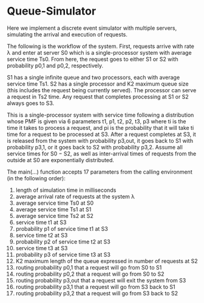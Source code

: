 # Queue-Simulator

Here we implement a discrete event simulator with multiple servers, simulating the arrival and execution of requests.

The following is the workflow of the system. First, requests arrive with rate λ and enter at server S0 which is
a single-processor system with average service time Ts0. From here, the request goes to either S1 or S2 with
probability p0,1 and p0,2, respectively. 

S1 has a single infinite queue and two processors, each with average service time Ts1. S2 has a single processor and K2 maximum queue size (this includes the request being currently served). The processor can serve a request in Ts2 time. Any request that completes processing at S1 or S2 always goes to S3. 

This is a single-processor system with service time following a distribution whose PMF is given via 6 parameters t1, p1, t2, p2, t3, p3 where ti is the time it takes to process a request, and pi is the probability that it will take ti time for a request to be processed at S3. After a request completes at S3, it is released from the system with probability p3,out, it goes back to S1 with probability p3,1, or it goes back to S2 with probability p3,2. Assume all service times for S0 − S2, as well as inter-arrival times of requests from the outside at S0 are exponentially distributed.

The main(...) function accepts 17 parameters from the calling environment (in the following order):
1. length of simulation time in milliseconds
2. average arrival rate of requests at the system λ
3. average service time Ts0 at S0
4. average service time Ts1 at S1
5. average service time Ts2 at S2
6. service time t1 at S3
7. probability p1 of service time t1 at S3
8. service time t2 at S3
9. probability p2 of service time t2 at S3
10. service time t3 at S3
11. probability p3 of service time t3 at S3
12. K2 maximum length of the queue expressed in number of requests at S2
13. routing probability p0,1 that a request will go from S0 to S1
14. routing probability p0,2 that a request will go from S0 to S2
15. routing probability p3,out that a request will exit the system from S3
16. routing probability p3,1 that a request will go from S3 back to S1
17. routing probability p3,2 that a request will go from S3 back to S2
